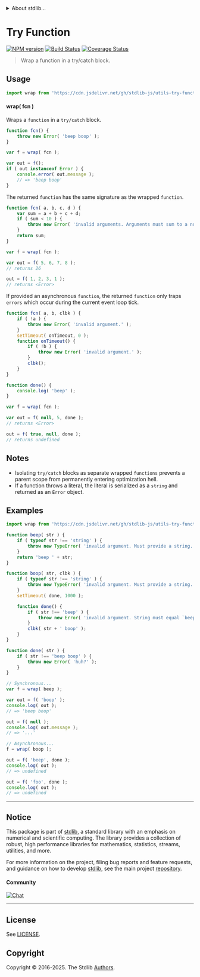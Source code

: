 <!--

@license Apache-2.0

Copyright (c) 2018 The Stdlib Authors.

Licensed under the Apache License, Version 2.0 (the "License");
you may not use this file except in compliance with the License.
You may obtain a copy of the License at

   http://www.apache.org/licenses/LICENSE-2.0

Unless required by applicable law or agreed to in writing, software
distributed under the License is distributed on an "AS IS" BASIS,
WITHOUT WARRANTIES OR CONDITIONS OF ANY KIND, either express or implied.
See the License for the specific language governing permissions and
limitations under the License.

-->


<details>
  <summary>
    About stdlib...
  </summary>
  <p>We believe in a future in which the web is a preferred environment for numerical computation. To help realize this future, we've built stdlib. stdlib is a standard library, with an emphasis on numerical and scientific computation, written in JavaScript (and C) for execution in browsers and in Node.js.</p>
  <p>The library is fully decomposable, being architected in such a way that you can swap out and mix and match APIs and functionality to cater to your exact preferences and use cases.</p>
  <p>When you use stdlib, you can be absolutely certain that you are using the most thorough, rigorous, well-written, studied, documented, tested, measured, and high-quality code out there.</p>
  <p>To join us in bringing numerical computing to the web, get started by checking us out on <a href="https://github.com/stdlib-js/stdlib">GitHub</a>, and please consider <a href="https://opencollective.com/stdlib">financially supporting stdlib</a>. We greatly appreciate your continued support!</p>
</details>

# Try Function

[![NPM version][npm-image]][npm-url] [![Build Status][test-image]][test-url] [![Coverage Status][coverage-image]][coverage-url] <!-- [![dependencies][dependencies-image]][dependencies-url] -->

> Wrap a function in a try/catch block.



<section class="usage">

## Usage

```javascript
import wrap from 'https://cdn.jsdelivr.net/gh/stdlib-js/utils-try-function@deno/mod.js';
```

#### wrap( fcn )

Wraps a `function` in a `try/catch` block.

```javascript
function fcn() {
    throw new Error( 'beep boop' );
}

var f = wrap( fcn );

var out = f();
if ( out instanceof Error ) {
    console.error( out.message );
    // => 'beep boop'
}
```

The returned `function` has the same signature as the wrapped `function`.

```javascript
function fcn( a, b, c, d ) {
    var sum = a + b + c + d;
    if ( sum < 10 ) {
        throw new Error( 'invalid arguments. Arguments must sum to a number greater than or equal to 10.' );
    }
    return sum;
}

var f = wrap( fcn );

var out = f( 5, 6, 7, 8 );
// returns 26

out = f( 1, 2, 3, 1 );
// returns <Error>
```

If provided an asynchronous `function`, the returned `function` only traps `errors` which occur during the current event loop tick.

<!-- run throws: true -->

```javascript
function fcn( a, b, clbk ) {
    if ( !a ) {
        throw new Error( 'invalid argument.' );
    }
    setTimeout( onTimeout, 0 );
    function onTimeout() {
        if ( !b ) {
            throw new Error( 'invalid argument.' );
        }
        clbk();
    }
}

function done() {
    console.log( 'beep' );
}

var f = wrap( fcn );

var out = f( null, 5, done );
// returns <Error>

out = f( true, null, done );
// returns undefined
```

</section>

<!-- /.usage -->

<section class="notes">

## Notes

-   Isolating `try/catch` blocks as separate wrapped `functions` prevents a parent scope from permanently entering optimization hell.
-   If a function throws a literal, the literal is serialized as a `string` and returned as an `Error` object.

</section>

<!-- /.notes -->

<section class="examples">

## Examples

<!-- run throws: true -->

<!-- eslint no-undef: "error" -->

```javascript
import wrap from 'https://cdn.jsdelivr.net/gh/stdlib-js/utils-try-function@deno/mod.js';

function beep( str ) {
    if ( typeof str !== 'string' ) {
        throw new TypeError( 'invalid argument. Must provide a string. Value: `' + str + '`.' );
    }
    return 'beep ' + str;
}

function boop( str, clbk ) {
    if ( typeof str !== 'string' ) {
        throw new TypeError( 'invalid argument. Must provide a string. Value: `' + str + '`.' );
    }
    setTimeout( done, 1000 );

    function done() {
        if ( str !== 'beep' ) {
            throw new Error( 'invalid argument. String must equal `beep`. Value: `' + str + '`.' );
        }
        clbk( str + ' boop' );
    }
}

function done( str ) {
    if ( str !== 'beep boop' ) {
        throw new Error( 'huh?' );
    }
}

// Synchronous...
var f = wrap( beep );

var out = f( 'boop' );
console.log( out );
// => 'beep boop'

out = f( null );
console.log( out.message );
// => '...'

// Asynchronous...
f = wrap( boop );

out = f( 'beep', done );
console.log( out );
// => undefined

out = f( 'foo', done );
console.log( out );
// => undefined
```

</section>

<!-- /.examples -->

<!-- Section for related `stdlib` packages. Do not manually edit this section, as it is automatically populated. -->

<section class="related">

</section>

<!-- /.related -->

<!-- Section for all links. Make sure to keep an empty line after the `section` element and another before the `/section` close. -->


<section class="main-repo" >

* * *

## Notice

This package is part of [stdlib][stdlib], a standard library with an emphasis on numerical and scientific computing. The library provides a collection of robust, high performance libraries for mathematics, statistics, streams, utilities, and more.

For more information on the project, filing bug reports and feature requests, and guidance on how to develop [stdlib][stdlib], see the main project [repository][stdlib].

#### Community

[![Chat][chat-image]][chat-url]

---

## License

See [LICENSE][stdlib-license].


## Copyright

Copyright &copy; 2016-2025. The Stdlib [Authors][stdlib-authors].

</section>

<!-- /.stdlib -->

<!-- Section for all links. Make sure to keep an empty line after the `section` element and another before the `/section` close. -->

<section class="links">

[npm-image]: http://img.shields.io/npm/v/@stdlib/utils-try-function.svg
[npm-url]: https://npmjs.org/package/@stdlib/utils-try-function

[test-image]: https://github.com/stdlib-js/utils-try-function/actions/workflows/test.yml/badge.svg?branch=main
[test-url]: https://github.com/stdlib-js/utils-try-function/actions/workflows/test.yml?query=branch:main

[coverage-image]: https://img.shields.io/codecov/c/github/stdlib-js/utils-try-function/main.svg
[coverage-url]: https://codecov.io/github/stdlib-js/utils-try-function?branch=main

<!--

[dependencies-image]: https://img.shields.io/david/stdlib-js/utils-try-function.svg
[dependencies-url]: https://david-dm.org/stdlib-js/utils-try-function/main

-->

[chat-image]: https://img.shields.io/gitter/room/stdlib-js/stdlib.svg
[chat-url]: https://app.gitter.im/#/room/#stdlib-js_stdlib:gitter.im

[stdlib]: https://github.com/stdlib-js/stdlib

[stdlib-authors]: https://github.com/stdlib-js/stdlib/graphs/contributors

[umd]: https://github.com/umdjs/umd
[es-module]: https://developer.mozilla.org/en-US/docs/Web/JavaScript/Guide/Modules

[deno-url]: https://github.com/stdlib-js/utils-try-function/tree/deno
[deno-readme]: https://github.com/stdlib-js/utils-try-function/blob/deno/README.md
[umd-url]: https://github.com/stdlib-js/utils-try-function/tree/umd
[umd-readme]: https://github.com/stdlib-js/utils-try-function/blob/umd/README.md
[esm-url]: https://github.com/stdlib-js/utils-try-function/tree/esm
[esm-readme]: https://github.com/stdlib-js/utils-try-function/blob/esm/README.md
[branches-url]: https://github.com/stdlib-js/utils-try-function/blob/main/branches.md

[stdlib-license]: https://raw.githubusercontent.com/stdlib-js/utils-try-function/main/LICENSE

</section>

<!-- /.links -->

